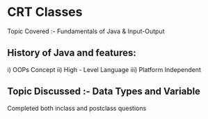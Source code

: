 # CRT Classes

Topic Covered :- Fundamentals of Java & Input-Output

## History of Java and features:
i) OOPs Concept
ii) High - Level Language
iii) Platform Independent

## Topic Discussed :- Data Types and Variable 

Completed both inclass and postclass questions 
